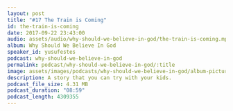 ```yaml
---
layout: post
title: "#17 The Train is Coming"
id: the-train-is-coming
date: 2017-09-22 23:43:00
audio: assets/audio/why-should-we-believe-in-god/the-train-is-coming.mp3
album: Why Should We Believe In God
speaker_id: yusufestes
podcast: why-should-we-believe-in-god
permalink: podcast/why-should-we-believe-in-god/:title
image: assets/images/podcasts/why-should-we-believe-in-god/album-picture-small.jpg
description: A story that you can try with your kids.
podcast_file_size: 4.31 MB
podcast_duration: "08:59"
podcast_length: 4309355
---
```

